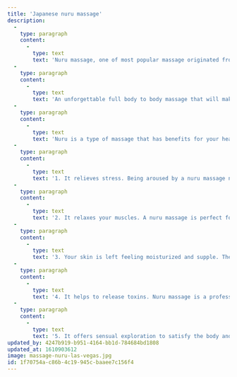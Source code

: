 ```yaml
---
title: 'Japanese nuru massage'
description:
  -
    type: paragraph
    content:
      -
        type: text
        text: 'Nuru massage, one of most popular massage originated from Japan. During the massage session, our masseuse will use warm massage oil and use her body to massage you with extreme physical contact creating intense sensations. With your bodies sliding together effortlessly, your muscles with a range of very deliberate motions. Masseuse will use her body as an art form performing full body to body massage. This is the most thrilling massage that you have never experience before!'
  -
    type: paragraph
    content:
      -
        type: text
        text: 'An unforgettable full body to body massage that will make you feel passion and relax to the whole body.'
  -
    type: paragraph
    content:
      -
        type: text
        text: 'Nuru is a type of massage that has benefits for your health and wellness:'
  -
    type: paragraph
    content:
      -
        type: text
        text: '1. It relieves stress. Being aroused by a nuru massage not only creates sensations of pleasure, but it also relieves stress. People who tried the massage felt a significant improvement in mental well-being after the session. The body techniques used by the masseuse and the skin-on-skin contact provides a wonderful erotic feeling. It makes you feel completely relaxed from head to toe. We highly recommend Japanese massage for anyone who wants to unwind from the stress of daily life. You will leave you feeling joyous for many hours after your treatment.'
  -
    type: paragraph
    content:
      -
        type: text
        text: '2. It relaxes your muscles. A nuru massage is perfect for relaxing sore or tense muscles. This safe activity and the techniques used by a professionally trained masseuse will leave you feeling refreshed and revitalized.'
  -
    type: paragraph
    content:
      -
        type: text
        text: '3. Your skin is left feeling moisturized and supple. The gel used in nuru massage is highly moisturizing. Not only that, but it’s completely odorless, tasteless, doesn’t stain and is transparent in color.'
  -
    type: paragraph
    content:
      -
        type: text
        text: '4. It helps to release toxins. Nuru massage is a professional treatment, meaning that a masseuse will use her vast experience and training to deliver appropriate techniques. The body techniques used in nuru massage help to eliminate toxins from the body.'
  -
    type: paragraph
    content:
      -
        type: text
        text: '5. It offers sensual exploration to satisfy the body and mind. Whether you’re a man or woman, nuru massage is open to everyone. No matter what your sexual preferences are. Nuru massage allows you to relish in the sensual energy created during the activity. The strokes on the skin will allow you to engage in a safe and thrilling experience, which will bring you a mind-blowing ending.'
updated_by: 4247b919-b951-4164-bb1d-784684bd1808
updated_at: 1610903612
image: massage-nuru-las-vegas.jpg
id: 1f70754a-c86b-4c19-945c-baaee7c156f4
---
```

